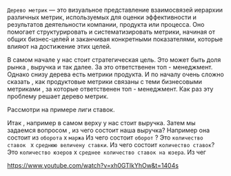 `Дерево метрик` — это визуальное представление взаимосвязей иерархии различных метрик, используемых для оценки эффективности и результатов деятельности компании, продукта или процесса. Оно помогает структурировать и систематизировать метрики, начиная от общих бизнес-целей и заканчивая конкретными показателями, которые влияют на достижение этих целей.

В самом начале у нас стоит стратегическая цель. Это может быть доля рынка , выручка и так далее. За это ответственен топ - менеджмент. Однако снизу дерева есть метрики продукта. И по началу очень сложно сказать , как продуктовые метрики связаны с теми бизнесовыми метриками , за которые ответственен топ - менеджмент. Как раз эту проблему решает дерево метрик. 

Рассмотри на примере лиги ставок. 

 Итак , например в самом верху у нас стоит выручка. Затем мы задаемся вопросом , из чего состоит наша выручка?  Например она состоит из `оборота` x `маржа` Из чего состоит `оборот` ? Это `количество ставок ` x `среднюю величену ставки`. Из чего состоит `количество ставок`? Это `количество юзеров` x `среднее количество ставок на юзера`.   Из чег




https://www.youtube.com/watch?v=xh0GTIkYhOw&t=1404s